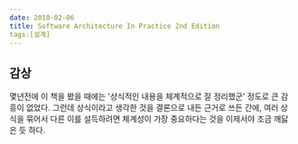 ```yaml
---
date: 2010-02-06
title: Software Architecture In Practice 2nd Edition
tags:[설계]
---
```


## 감상
몇년전에 이 책을 봤을 때에는 '상식적인 내용을 체계적으로 잘 정리했군' 정도로 큰 감흥이 없었다. 그런데 상식이라고 생각한 것을 결론으로 내든 근거로 쓰든 간에, 여러 상식을 묶어서 다른 이를 설득하려면 체계성이 가장 중요하다는 것을 이제서야 조금 깨닳은 듯 하다. 
